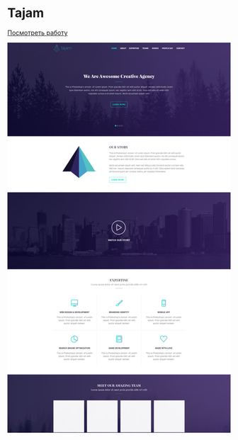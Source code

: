 <h1>Tajam</h1>
<p><a href="https://lenyalol.github.io/portfolio/tajam/index.html">Посмотреть работу</a></p>
<img src="tajam.jpg" alt="">